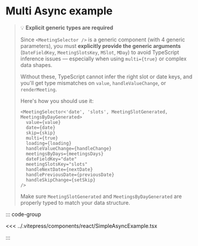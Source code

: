 # Multi Async example

<ClientOnly>
  <ReactAdaptater :component="MultiExample" />
</ClientOnly>

> 💡 **Explicit generic types are required**
>
> Since `<MeetingSelector />` is a generic component (with 4 generic parameters), you must **explicitly provide the generic arguments** (`DateFieldKey`, `MeetingSlotsKey`, `MSlot`, `MDay`) to avoid TypeScript inference issues — especially when using `multi={true}` or complex data shapes.
>
> Without these, TypeScript cannot infer the right slot or date keys, and you'll get type mismatches on `value`, `handleValueChange`, or `renderMeeting`.
>
> Here's how you should use it:
>
> ```tsx
> <MeetingSelector<'date', 'slots', MeetingSlotGenerated, MeetingsByDayGenerated>
>   value={value}
>   date={date}
>   skip={skip}
>   multi={true}
>   loading={loading}
>   handleValueChange={handleChange}
>   meetingsByDays={meetingsDays}
>   dateFieldKey="date"
>   meetingSlotsKey="slots"
>   handleNextDate={nextDate}
>   handlePreviousDate={previousDate}
>   handleSkipChange={setSkip}
> />
> ```
>
> Make sure `MeetingSlotGenerated` and `MeetingsByDayGenerated` are properly typed to match your data structure.

::: code-group

<<< ../.vitepress/components/react/SimpleAsyncExample.tsx

:::

<script setup lang="ts">
import ReactAdaptater from '../.vitepress/components/ReactAdaptater.vue'
import { MultiExample } from '../.vitepress/components/react/MultiExample.tsx'
</script>
